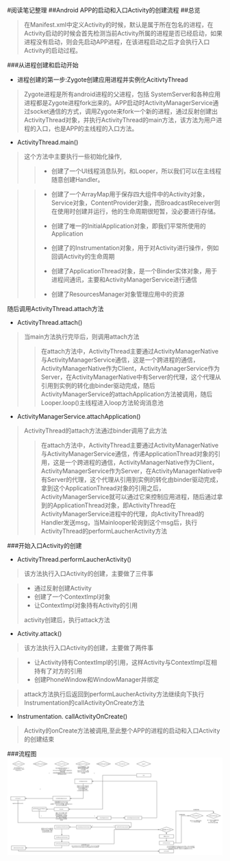 #阅读笔记整理
##Android APP的启动和入口Activity的创建流程
##总览
>在Manifest.xml中定义Activity的时候，默认是属于所在包名的进程，在Activity启动的时候会首先检测当前Activity所属的进程是否已经启动，如果进程没有启动，则会先启动APP进程，在该进程启动之后才会执行入口Activity的启动过程。
>

###从进程创建和启动开始
- 进程创建的第一步:Zygote创建应用进程并实例化AcitivtyThread

>Zygote进程是所有android进程的父进程，包括 SystemServer和各种应用进程都是Zygote进程fork出来的。APP启动时ActivityManagerService通过socket通信的方式，调用Zygote来fork一个新的进程，通过反射创建出ActivityThread对象，并执行ActivityThread的main方法，该方法为用户进程的入口，也是APP的主线程的入口方法。

- ActivityThread.main()

>这个方法中主要执行一些初始化操作,
>>- 创建了一个UI线程消息队列，和Looper，所以我们可以在主线程随意创建Handler。

>>- 创建了一个ArrayMap用于保存四大组件中的Activity对象，Service对象，ContentProvider对象，而BroadcastReceiver则在使用时创建并运行，他的生命周期很短暂，没必要进行存储。
>>
>>- 创建了唯一的InitialApplication对象，即我们平常所使用的Application
>>
>>- 创建了的Instrumentation对象，用于对Activity进行操作，例如回调Activity的生命周期
>>
>>- 创建了ApplicationThread对象，是一个Binder实体对象，用于进程间通讯，主要和ActivityManagerService进行通信
>>
>>- 创建了ResourcesManager对象管理应用中的资源
>
随后调用ActivityThread.attach方法

- ActivityThread.attach()

>当main方法执行完毕后，则调用attach方法  
>>在attach方法中，ActivityThread主要通过ActivityManagerNative与ActivityManagerService通信，这是一个跨进程的通信，ActivityManagerNative作为Client，ActivityManagerService作为Server，在ActivityManagerNative中有Server的代理，这个代理从引用到实例的转化由binder驱动完成，随后ActivityManagerService的attachApplication方法被调用，随后Looper.loop()主线程进入loop方法轮询消息池

- ActivityManagerService.attachApplication()

>ActivityThread的attach方法通过binder调用了此方法 
>>在attach方法中，ActivityThread主要通过ActivityManagerNative与ActivityManagerService通信，传递ApplicationThread对象的引用，这是一个跨进程的通信，ActivityManagerNative作为Client，ActivityManagerService作为Server，在ActivityManagerNative中有Server的代理，这个代理从引用到实例的转化由binder驱动完成，拿到这个ApplicationThread对象的引用之后，ActivityManagerService就可以通过它来控制应用进程，随后通过拿到的ApplicationThread对象，即ActivityThread在ActivityManagerService进程中的代理，向ActivityThread的Handler发送msg，当Mainlooper轮询到这个msg后，执行ActivityThread的performLaucherActivity方法


###开始入口Activity的创建
- ActivityThread.performLaucherActivity()

>该方法执行入口Activity的创建，主要做了三件事

>- 通过反射创建Activity
>- 创建了一个ContextImpl对象
>- 让ContextImpl对象持有Activity的引用
>
>activity创建后，执行attack方法

- Activity.attack()

>该方法执行入口Activity的创建，主要做了两件事

>- 让Activity持有ContextImpl的引用，这样Activity与ContextImpl互相持有了对方的引用
>- 创建PhoneWindow和WindowManager并绑定

>attack方法执行后返回到performLaucherActivity方法继续向下执行Instrumentation的callActivityOnCreate方法

- Instrumentation. callActivityOnCreate()

>
>Activity的onCreate方法被调用,至此整个APP的进程的启动和入口Activity的创建结束

###流程图
![Alt text](https://raw.githubusercontent.com/cxt520ppgsh/md-image/master/md-image/activity%E5%90%AF%E5%8A%A8%E7%BC%A9%E7%95%A5%E5%9B%BE.png)